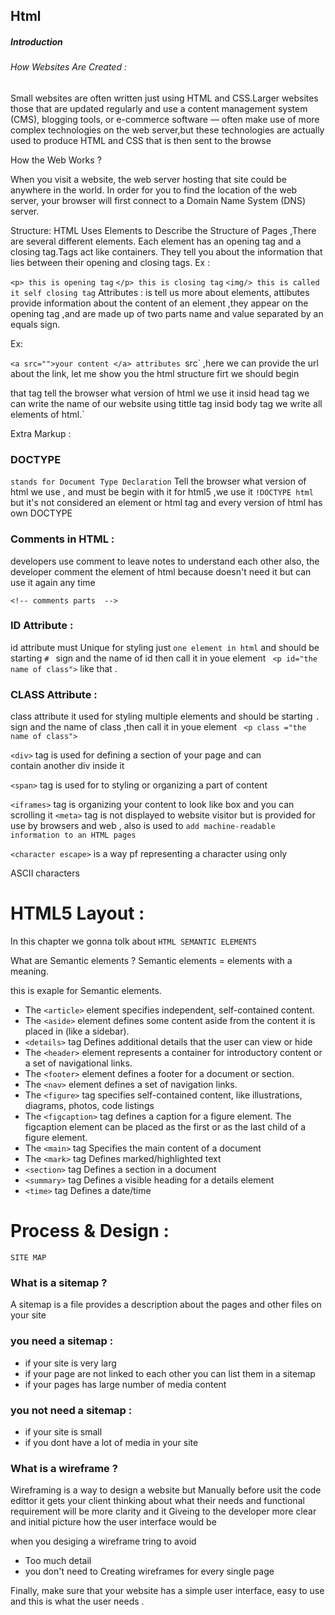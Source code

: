 
## Html
##### Introduction
###### How Websites Are Created :
Small websites are often written just using HTML and CSS.Larger websites those that are updated regularly and use a content management system (CMS), blogging tools, or
e-commerce software — often make use of more complex technologies on the web server,but these technologies are actually used to produce HTML and CSS that is then sent to the browse


How the Web Works ?

When you visit a website, the web server hosting that site could be anywhere in the world. In order for you to find the location of the web server, your browser will first connect to a Domain Name System (DNS) server.

Structure:
HTML Uses Elements to Describe the Structure of Pages ,There are several different elements. Each element has an opening tag and a closing tag.Tags act like containers. They tell you about the information that lies between their opening and closing tags.
Ex : 

`<p> this is opening tag`
`</p> this is closing tag`
`<img/> this is called it self closing tag`
Attributes : is tell us more about elements, attibutes provide information about the content of an element ,they appear on the opening tag ,and are made up of two parts 
name and value  separated by an equals sign.


Ex:

`<a src="">your content </a> attributes `src` ,here we can  provide the url about the link,
let me show you the html structure
firt we should begin 
<!DOCTYPE html > that tag tell the browser what version of html we use it 
<html>
<head>
</head>
<body>
</body>
</html>
insid head tag we can write the name of our website using tittle tag
insid body tag we write all elements of html.`


Extra Markup :

 ### DOCTYPE 
`stands for Document Type Declaration`
Tell the browser what version of html we use , and must be begin with it
for html5 ,we use it `!DOCTYPE html` but it's not considered an element or html tag and every version of html has own DOCTYPE



### Comments in HTML : 
 developers use comment to leave notes to understand each other
 also, the developer comment the element of html because doesn't need it  but can use it again any time

`<!-- comments parts  -->`

### ID Attribute :

id attribute must Unique for styling just `one element in html` and should be starting `# ` sign and the name of id then call it in youe element ` <p id="the name of class">` like that .
 

 ### CLASS Attribute :
 class attribute it used for styling multiple elements  and should be starting `. ` sign and the name of class ,then call it in youe element ` <p class ="the name of class">`


  `<div>` tag is used for defining a section of your page and can   
       contain another div inside it

  `<span>` tag is used for to styling or organizing a part of content 

  `<iframes>` tag is organizing your content to look like box and
       you can scrolling it
    `<meta>` tag is not displayed to website visitor but is provided for 
    use by browsers and web , also is used to `add machine-readable information to an HTML pages`
      
      
`<character escape>` is a way pf representing a character using only   

 ASCII characters 
 
 
 # HTML5 Layout :

In this chapter we gonna tolk about `HTML SEMANTIC ELEMENTS`

 What are Semantic elements ?
 Semantic elements = elements with a meaning.

 this is exaple for Semantic elements.

 

* The `<article>` element specifies independent, self-contained content.
* The `<aside>` element defines some content aside from the content it is placed in (like a sidebar).
 * `<details>` tag Defines additional details that the user can view or hide
* The `<header>` element represents a container for introductory content or a set of navigational links.
* The `<footer>` element defines a footer for a document or section.
* The `<nav>` element defines a set of navigation links.
* The `<figure>` tag specifies self-contained content, like illustrations, diagrams, photos, code listings
* The `<figcaption>` tag defines a caption for a figure element. The figcaption element can be placed as the first or as the last child of a figure element.
* The `<main>` tag Specifies the main content of a document
* The `<mark>` tag Defines marked/highlighted text
 * `<section>` tag 	Defines a section in a document
* `<summary>` tag Defines a visible heading for a details element
* `<time>` tag Defines a date/time


 # Process & Design :
 
 `SITE MAP`


###  What is a sitemap ?
A sitemap is a file provides  a description about the pages
and other files on your site 
### you need a sitemap : 
* if your site is very larg   
* if your page are not linked to each other you can list them in a       sitemap
* if your pages has large number of media content 

 ### you not need a sitemap :
 * if your site is small
 * if you dont have a lot of media in your site


###  What is a wireframe ?
 
Wireframing is a way to design a website but Manually before usit the code edittor it gets your client thinking about what their needs and functional requirement will be more clarity and it Giveing  to the developer more clear and initial picture how the user interface would be

when you desiging a wireframe tring to avoid 
 
 * Too much detail
 * you don't need to Creating wireframes for every single page

 Finally, make sure that your website has a simple user interface, easy to use and this is what the user needs .





